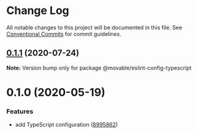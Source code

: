 # Change Log

All notable changes to this project will be documented in this file.
See [Conventional Commits](https://conventionalcommits.org) for commit guidelines.

## [0.1.1](https://github.com/movableink/lint-config/compare/@movable/eslint-config-typescript@0.1.0...@movable/eslint-config-typescript@0.1.1) (2020-07-24)

**Note:** Version bump only for package @movable/eslint-config-typescript

# 0.1.0 (2020-05-19)

### Features

- add TypeScript configuration ([8995862](https://github.com/movableink/lint-config/commit/8995862b68d99446fb9631016107799f9c0523cb))
